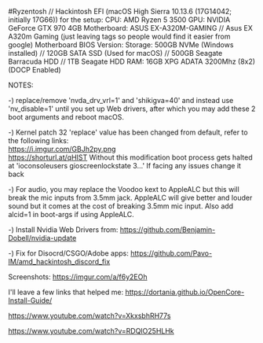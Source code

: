 #Ryzentosh // Hackintosh EFI (macOS High Sierra 10.13.6 (17G14042; initially 17G66)) for the setup:
CPU: AMD Ryzen 5 3500
GPU: NVIDIA GeForce GTX 970 4GB
Motherboard: ASUS EX-A320M-GAMING // Asus EX A320m Gaming (just leaving tags so people would find it easier from google)
Motherboard BIOS Version: 
Storage: 500GB NVMe (Windows installed) // 120GB SATA SSD (Used for macOS) // 500GB Seagate Barracuda HDD // 1TB Seagate HDD 
RAM: 16GB XPG ADATA 3200Mhz (8x2) (DOCP Enabled)



NOTES: 

-)  replace/remove 'nvda_drv_vrl=1' and 'shikigva=40' and instead use 'nv_disable=1' until you set up Web drivers, after         which you may add these 2 boot arguments and reboot macOS. 

-)  Kernel patch 32 'replace' value has been changed from default, refer to the following links:  
    https://i.imgur.com/GBJh2py.png  
    https://shorturl.at/qHIST
    Without this modification boot process gets halted at 'ioconsoleusers gioscreenlockstate 3...'
    If facing any issues change it back
    
-)  For audio, you may replace the Voodoo kext to AppleALC but this will break the mic inputs from 3.5mm jack. AppleALC will     give better and louder sound but it comes at the cost of breaking 3.5mm mic input. Also add alcid=1 in boot-args if using     AppleALC.

-) Install Nvidia Web Drivers from: https://github.com/Benjamin-Dobell/nvidia-update

-) Fix for Disocrd/CSGO/Adobe apps: https://github.com/Pavo-IM/amd_hackintosh_discord_fix

Screenshots: https://imgur.com/a/f6y2EOh

I'll leave a few links that helped me:
https://dortania.github.io/OpenCore-Install-Guide/

https://www.youtube.com/watch?v=XkxsbhRH77s

https://www.youtube.com/watch?v=RDQIO25HLHk



